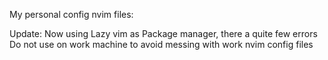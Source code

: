 My personal config nvim files:

Update:
    Now using Lazy vim as Package manager, there a quite few errors 
    Do not use on work machine to avoid messing with work nvim config files
